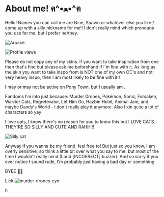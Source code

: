 # About me! ฅ^•ﻌ•^ฅ
Hello! Names you can call me are Nine, Spawn or whatever else you like / come up with a silly nickname for me!! I don't really mind which pronouns you use for me, but I prefer he/they.

![Aroace](https://img1.picmix.com/output/stamp/normal/5/2/3/8/1968325_bdfad.gif)

![Profile views](https://komarev.com/ghpvc/?username=CynDotEXE)

Please do not copy any of my skins. If you want to take inspiration from one then that's fine but please ask me beforehand if I'm fine with it. As long as the skin you want to take inspo from is NOT one of my own OC's and not very heavy inspo, then I am most likely to be fine with it!!

I may or may not be active on Pony Town, but I usually am ..

Fandoms I'm into just because: Murder Drones, Pokémon, Sonic, Forsaken, Warrior Cats, Regretevator, Let Him Go, Hazbin Hotel, Animal Jam, and maybe Dandy's World - I don't really play it anymore.
Also I kin quite a lot of characters so yay

I love cats, I know there's no reason for you to know this but I LOVE CATS. THEY'RE SO SILLY AND CUTE AND RAHH!!! 

![Silly cat](https://media.giphy.com/media/v1.Y2lkPTc5MGI3NjExZHczYjQycWNheWZ1YXN1ajZ4NnhseGtwMXZ4c2RjdmM1ZTdrdmV6aSZlcD12MV9naWZzX3NlYXJjaCZjdD1n/MDJ9IbxxvDUQM/giphy.gif)

Anyway if you wanna be my friend, feel free to! But just so you know, I am overly sensitive, so think a little bit over what you say to me, but most of the time I wouldn't really mind (Loud [INCORRECT] buzzer). And so sorry if you ever notice I sound rude, I'm probably just having a bad day or something. 

BYEE 👋😼

Lick
![murder-drones-cyn](https://github.com/user-attachments/assets/e3aca81d-4a29-42dc-885a-b4983a24fad6)




h
